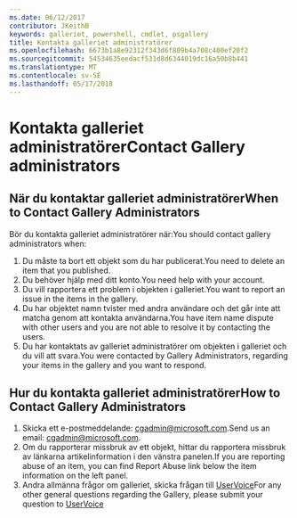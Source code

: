 ```yaml
---
ms.date: 06/12/2017
contributor: JKeithB
keywords: galleriet, powershell, cmdlet, psgallery
title: Kontakta galleriet administratörer
ms.openlocfilehash: 6673b1a8e92312f343d6f809b4a708c400ef20f2
ms.sourcegitcommit: 54534635eedacf531d8d6344019dc16a50b8b441
ms.translationtype: MT
ms.contentlocale: sv-SE
ms.lasthandoff: 05/17/2018
---
```

# <a name="contact-gallery-administrators"></a><span data-ttu-id="4f07f-103">Kontakta galleriet administratörer</span><span class="sxs-lookup"><span data-stu-id="4f07f-103">Contact Gallery administrators</span></span>

## <a name="when-to-contact-gallery-administrators"></a><span data-ttu-id="4f07f-104">När du kontaktar galleriet administratörer</span><span class="sxs-lookup"><span data-stu-id="4f07f-104">When to Contact Gallery Administrators</span></span>

<span data-ttu-id="4f07f-105">Bör du kontakta galleriet administratörer när:</span><span class="sxs-lookup"><span data-stu-id="4f07f-105">You should contact gallery administrators when:</span></span>

1. <span data-ttu-id="4f07f-106">Du måste ta bort ett objekt som du har publicerat.</span><span class="sxs-lookup"><span data-stu-id="4f07f-106">You need to delete an item that you published.</span></span>
2. <span data-ttu-id="4f07f-107">Du behöver hjälp med ditt konto.</span><span class="sxs-lookup"><span data-stu-id="4f07f-107">You need help with your account.</span></span>
3. <span data-ttu-id="4f07f-108">Du vill rapportera ett problem i objekten i galleriet.</span><span class="sxs-lookup"><span data-stu-id="4f07f-108">You want to report an issue in the items in the gallery.</span></span>
4. <span data-ttu-id="4f07f-109">Du har objektet namn tvister med andra användare och det går inte att matcha genom att kontakta användarna.</span><span class="sxs-lookup"><span data-stu-id="4f07f-109">You have item name dispute with other users and you are not able to resolve it by contacting the users.</span></span>
5. <span data-ttu-id="4f07f-110">Du har kontaktats av galleriet administratörer om objekten i galleriet och du vill att svara.</span><span class="sxs-lookup"><span data-stu-id="4f07f-110">You were contacted by Gallery Administrators, regarding your items in the gallery and you want to respond.</span></span>

## <a name="how-to-contact-gallery-administrators"></a><span data-ttu-id="4f07f-111">Hur du kontakta galleriet administratörer</span><span class="sxs-lookup"><span data-stu-id="4f07f-111">How to Contact Gallery Administrators</span></span>

1. <span data-ttu-id="4f07f-112">Skicka ett e-postmeddelande: cgadmin@microsoft.com.</span><span class="sxs-lookup"><span data-stu-id="4f07f-112">Send us an email: cgadmin@microsoft.com.</span></span>
2. <span data-ttu-id="4f07f-113">Om du rapporterar missbruk av ett objekt, hittar du rapportera missbruk av länkarna artikelinformation i den vänstra panelen.</span><span class="sxs-lookup"><span data-stu-id="4f07f-113">If you are reporting abuse of an item, you can find Report Abuse link below the item information on the left panel.</span></span>
3. <span data-ttu-id="4f07f-114">Andra allmänna frågor om galleriet, skicka frågan till [UserVoice](http://windowsserver.uservoice.com/forums/301869-powershell)</span><span class="sxs-lookup"><span data-stu-id="4f07f-114">For any other general questions regarding the Gallery, please submit your question to [UserVoice](http://windowsserver.uservoice.com/forums/301869-powershell)</span></span>